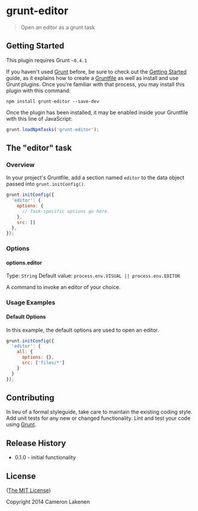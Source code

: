 # grunt-editor

> Open an editor as a grunt task

## Getting Started
This plugin requires Grunt `~0.4.1`

If you haven't used [Grunt](http://gruntjs.com/) before, be sure to check out the [Getting Started](http://gruntjs.com/getting-started) guide, as it explains how to create a [Gruntfile](http://gruntjs.com/sample-gruntfile) as well as install and use Grunt plugins. Once you're familiar with that process, you may install this plugin with this command:

```shell
npm install grunt-editor --save-dev
```

Once the plugin has been installed, it may be enabled inside your Gruntfile with this line of JavaScript:

```js
grunt.loadNpmTasks('grunt-editor');
```

## The "editor" task

### Overview
In your project's Gruntfile, add a section named `editor` to the data object passed into `grunt.initConfig()`.

```js
grunt.initConfig({
  'editor': {
    options: {
      // Task-specific options go here.
    },
    src: []
  },
});
```

### Options

#### options.editor
Type: `String`
Default value: `process.env.VISUAL || process.env.EDITOR`

A command to invoke an editor of your choice.

### Usage Examples

#### Default Options
In this example, the default options are used to open an editor.

```js
grunt.initConfig({
  'editor': {
    all: {
      options: {},
      src: ['files/*']
    }
  }
});
```


## Contributing
In lieu of a formal styleguide, take care to maintain the existing coding style. Add unit tests for any new or changed functionality. Lint and test your code using [Grunt](http://gruntjs.com/).

## Release History

- 0.1.0 - initial functionality


## License

([The MIT License](LICENSE))

Copyright 2014 Cameron Lakenen
